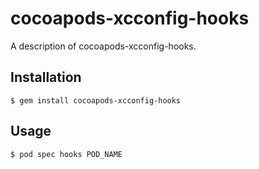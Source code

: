 # cocoapods-xcconfig-hooks

A description of cocoapods-xcconfig-hooks.

## Installation

    $ gem install cocoapods-xcconfig-hooks

## Usage

    $ pod spec hooks POD_NAME
